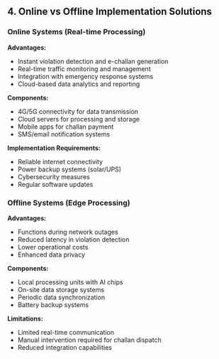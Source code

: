 ## 4. Online vs Offline Implementation Solutions

###  Online Systems (Real-time Processing)

**Advantages:**
- Instant violation detection and e-challan generation
- Real-time traffic monitoring and management
- Integration with emergency response systems
- Cloud-based data analytics and reporting

**Components:**
- 4G/5G connectivity for data transmission
- Cloud servers for processing and storage
- Mobile apps for challan payment
- SMS/email notification systems

**Implementation Requirements:**
- Reliable internet connectivity
- Power backup systems (solar/UPS)
- Cybersecurity measures
- Regular software updates

###  Offline Systems (Edge Processing)

**Advantages:**
- Functions during network outages
- Reduced latency in violation detection
- Lower operational costs
- Enhanced data privacy

**Components:**
- Local processing units with AI chips
- On-site data storage systems
- Periodic data synchronization
- Battery backup systems

**Limitations:**
- Limited real-time communication
- Manual intervention required for challan dispatch
- Reduced integration capabilities